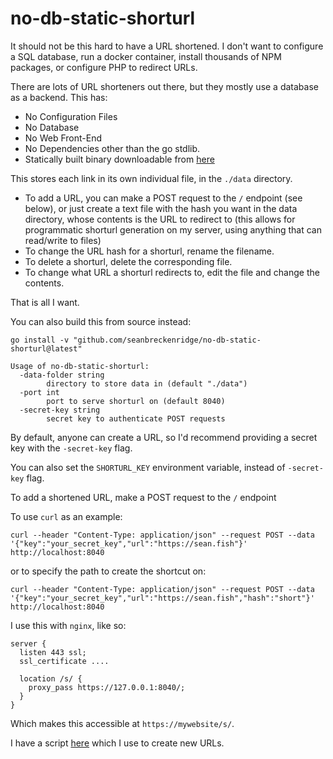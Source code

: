 # no-db-static-shorturl

It should not be this hard to have a URL shortened. I don't want to configure a SQL database, run a docker container, install thousands of NPM packages, or configure PHP to redirect URLs.

There are lots of URL shorteners out there, but they mostly use a database as a backend. This has:

- No Configuration Files
- No Database
- No Web Front-End
- No Dependencies other than the go stdlib.
- Statically built binary downloadable from [here](https://sean.fish/p/no-db-static-shorturl-builds/)

This stores each link in its own individual file, in the `./data` directory.

- To add a URL, you can make a POST request to the `/` endpoint (see below), or just create a text file with the hash you want in the data directory, whose contents is the URL to redirect to (this allows for programmatic shorturl generation on my server, using anything that can read/write to files)
- To change the URL hash for a shorturl, rename the filename.
- To delete a shorturl, delete the corresponding file.
- To change what URL a shorturl redirects to, edit the file and change the contents.

That is all I want.

You can also build this from source instead:

`go install -v "github.com/seanbreckenridge/no-db-static-shorturl@latest"`

```
Usage of no-db-static-shorturl:
  -data-folder string
    	directory to store data in (default "./data")
  -port int
    	port to serve shorturl on (default 8040)
  -secret-key string
    	secret key to authenticate POST requests
```

By default, anyone can create a URL, so I'd recommend providing a secret key with the `-secret-key` flag.

You can also set the `SHORTURL_KEY` environment variable, instead of `-secret-key` flag.

To add a shortened URL, make a POST request to the `/` endpoint

To use `curl` as an example:

`curl --header "Content-Type: application/json" --request POST --data '{"key":"your_secret_key","url":"https://sean.fish"}' http://localhost:8040`

or to specify the path to create the shortcut on:

`curl --header "Content-Type: application/json" --request POST --data '{"key":"your_secret_key","url":"https://sean.fish","hash":"short"}' http://localhost:8040`

I use this with `nginx`, like so:

```
server {
  listen 443 ssl;
  ssl_certificate ....

  location /s/ {
    proxy_pass https://127.0.0.1:8040/;
  }
}
```

Which makes this accessible at `https://mywebsite/s/`.

I have a script [here](https://github.com/seanbreckenridge/vps/blob/master/shorten) which I use to create new URLs.
